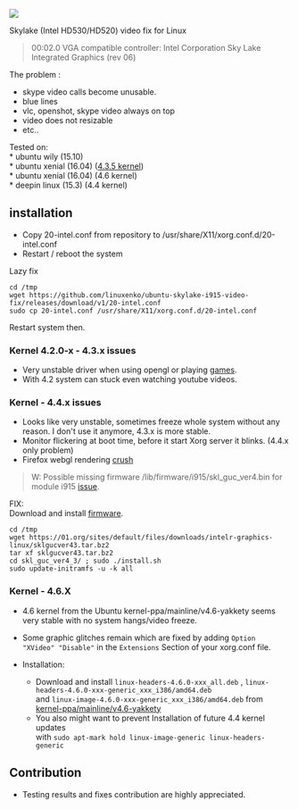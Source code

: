 [![](https://cdn.rawgit.com/linuxenko/linuxenko.github.io/master/media/skylake/video-fix.png)](https://cdn.rawgit.com/linuxenko/linuxenko.github.io/master/media/skylake/video-fix.png)


Skylake (Intel HD530/HD520) video fix for Linux<br />

> 00:02.0 VGA compatible controller: Intel Corporation Sky Lake Integrated Graphics (rev 06)

The problem :<br />
 * skype video calls become unusable.<br />
 * blue lines<br />
 * vlc, openshot, skype video always on top<br />
 * video does not resizable<br />
 * etc..<br />


Tested on:  <br />
     * ubuntu wily (15.10)  <br />
     * ubuntu xenial (16.04) ([4.3.5 kernel](https://github.com/linuxenko/ubuntu-skylake-i915-video-fix/issues/9))  <br />
     * ubuntu xenial (16.04) (4.6 kernel) <br />
     * deepin linux (15.3) (4.4 kernel)
     
## installation <br />

* Copy 20-intel.conf from repository to /usr/share/X11/xorg.conf.d/20-intel.conf <br />
* Restart / reboot the system <br />

Lazy fix
```
cd /tmp
wget https://github.com/linuxenko/ubuntu-skylake-i915-video-fix/releases/download/v1/20-intel.conf
sudo cp 20-intel.conf /usr/share/X11/xorg.conf.d/20-intel.conf
```
Restart system then. <br />

### Kernel 4.2.0-x  -  4.3.x issues

 * Very unstable driver when using opengl or playing [games](https://github.com/linuxenko/ubuntu-skylake-i915-video-fix/issues/2).
 * With 4.2 system can stuck even watching youtube videos.

### Kernel - 4.4.x issues

 * Looks like very unstable, sometimes freeze whole system without any reason. I don't use it anymore, 4.3.x is more stable.
 * Monitor flickering at boot time, before it start Xorg server it blinks. (4.4.x only problem)
 * Firefox webgl rendering [crush](https://github.com/linuxenko/ubuntu-skylake-i915-video-fix/issues/4) <br />

> W: Possible missing firmware /lib/firmware/i915/skl_guc_ver4.bin for module i915 [issue](https://github.com/linuxenko/ubuntu-skylake-i915-video-fix/issues/3). <br />

FIX:<br />
 Download and install [firmware](https://01.org/linuxgraphics/downloads/sklgucver43).<br />

```
cd /tmp
wget https://01.org/sites/default/files/downloads/intelr-graphics-linux/sklgucver43.tar.bz2
tar xf sklgucver43.tar.bz2
cd skl_guc_ver4_3/ ; sudo ./install.sh
sudo update-initramfs -u -k all
```

### Kernel - 4.6.X

  * 4.6 kernel from the Ubuntu kernel-ppa/mainline/v4.6-yakkety seems very stable with no system hangs/video freeze.
  * Some graphic glitches remain which are fixed by adding `Option "XVideo" "Disable"` in the `Extensions` Section of your xorg.conf file.
  * Installation:

    * Download and install `linux-headers-4.6.0-xxx_all.deb` , `linux-headers-4.6.0-xxx-generic_xxx_i386/amd64.deb`  
    and `linux-image-4.6.0-xxx-generic_xxx_i386/amd64.deb`
    from [kernel-ppa/mainline/v4.6-yakkety](http://kernel.ubuntu.com/~kernel-ppa/mainline/v4.6-yakkety/)
    * You also might want to prevent Installation of future 4.4 kernel updates  
    with `sudo apt-mark hold linux-image-generic linux-headers-generic`

## Contribution

 * Testing results and fixes contribution are highly appreciated.
